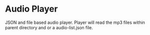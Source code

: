 # Audio Player

JSON and file based audio player. Player will read the mp3 files within parent directory and or a audio-list.json file.